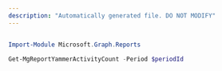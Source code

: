 ```yaml
---
description: "Automatically generated file. DO NOT MODIFY"
---
```


```powershell

Import-Module Microsoft.Graph.Reports

Get-MgReportYammerActivityCount -Period $periodId 

```